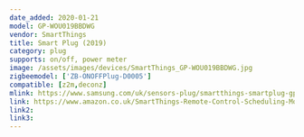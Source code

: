 ```yaml
---
date_added: 2020-01-21
model: GP-WOU019BBDWG
vendor: SmartThings
title: Smart Plug (2019)
category: plug
supports: on/off, power meter
image: /assets/images/devices/SmartThings_GP-WOU019BBDWG.jpg
zigbeemodel: ['ZB-ONOFFPlug-D0005']
compatible: [z2m,deconz]
mlink: https://www.samsung.com/uk/sensors-plug/smartthings-smartplug-gpwou019bb/
link: https://www.amazon.co.uk/SmartThings-Remote-Control-Scheduling-Monitoring/dp/B07TK4CC42
link2: 
link3: 
---
```

